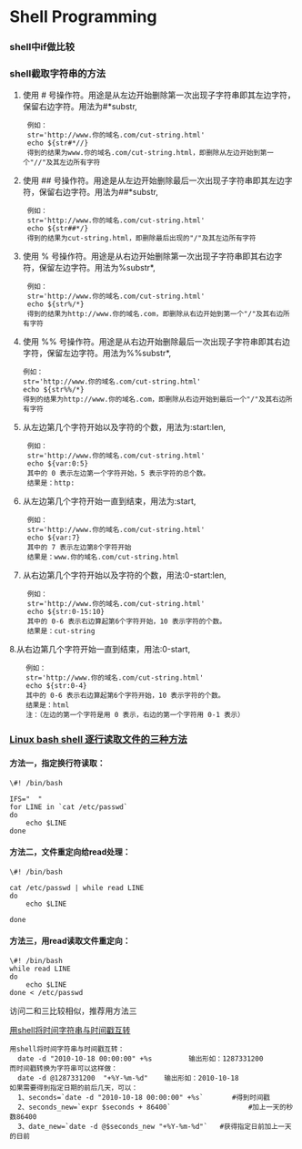 # Shell Programming

### shell中if做比较


### shell截取字符串的方法
1. 使用 # 号操作符。用途是从左边开始删除第一次出现子字符串即其左边字符，保留右边字符。用法为#*substr,

	    例如：
	    str='http://www.你的域名.com/cut-string.html'
		echo ${str#*//}
		得到的结果为www.你的域名.com/cut-string.html，即删除从左边开始到第一个"//"及其左边所有字符

2. 使用 ## 号操作符。用途是从左边开始删除最后一次出现子字符串即其左边字符，保留右边字符。用法为##*substr,
    
    	例如：
		str='http://www.你的域名.com/cut-string.html'
		echo ${str##*/}
		得到的结果为cut-string.html，即删除最后出现的"/"及其左边所有字符
	
3. 使用 % 号操作符。用途是从右边开始删除第一次出现子字符串即其右边字符，保留左边字符。用法为%substr*,

		例如：
		str='http://www.你的域名.com/cut-string.html'
		echo ${str%/*}
		得到的结果为http://www.你的域名.com，即删除从右边开始到第一个"/"及其右边所有字符
		
4.  使用 %% 号操作符。用途是从右边开始删除最后一次出现子字符串即其右边字符，保留左边字符。用法为%%substr*,
		
		例如：
		str='http://www.你的域名.com/cut-string.html'
		echo ${str%%/*}
		得到的结果为http://www.你的域名.com，即删除从右边开始到最后一个"/"及其右边所有字符


5. 从左边第几个字符开始以及字符的个数，用法为:start:len,

		例如：
		str='http://www.你的域名.com/cut-string.html'
		echo ${var:0:5}
		其中的 0 表示左边第一个字符开始，5 表示字符的总个数。
		结果是：http:
		
6. 从左边第几个字符开始一直到结束，用法为:start,

		例如：
		str='http://www.你的域名.com/cut-string.html'
		echo ${var:7}
		其中的 7 表示左边第8个字符开始
		结果是：www.你的域名.com/cut-string.html
		
7. 从右边第几个字符开始以及字符的个数，用法:0-start:len,
		
		例如：
		str='http://www.你的域名.com/cut-string.html'
		echo ${str:0-15:10}
		其中的 0-6 表示右边算起第6个字符开始，10 表示字符的个数。
		结果是：cut-string
		
		
8.从右边第几个字符开始一直到结束，用法:0-start,

		例如：
		str='http://www.你的域名.com/cut-string.html'
		echo ${str:0-4}
		其中的 0-6 表示右边算起第6个字符开始，10 表示字符的个数。
		结果是：html
		注：（左边的第一个字符是用 0 表示，右边的第一个字符用 0-1 表示）



### [Linux bash shell 逐行读取文件的三种方法]("http://blog.chinaunix.net/uid-20551209-id-3761912.html")

#### 方法一，指定换行符读取：

	\#! /bin/bash  
  
	IFS="  "   
	for LINE in `cat /etc/passwd`  
	do   
        echo $LINE 
	done
	
	
#### 方法二，文件重定向给read处理：

	\#! /bin/bash  
  
	cat /etc/passwd | while read LINE  
	do
        echo $LINE 

	done
 

#### 方法三，用read读取文件重定向：

	\#! /bin/bash    
	while read LINE
	do
        echo $LINE 
	done < /etc/passwd

访问二和三比较相似，推荐用方法三


[用shell将时间字符串与时间戳互转]("http://blog.csdn.net/runming918/article/details/7384828")

	用shell将时间字符串与时间戳互转：
      date -d "2010-10-18 00:00:00" +%s         输出形如：1287331200
	而时间戳转换为字符串可以这样做：
      date -d @1287331200  "+%Y-%m-%d"    输出形如：2010-10-18
	如果需要得到指定日期的前后几天，可以：
      1、seconds=`date -d "2010-10-18 00:00:00" +%s`       #得到时间戳
      2、seconds_new=`expr $seconds + 86400`                   #加上一天的秒数86400
      3、date_new=`date -d @$seconds_new "+%Y-%m-%d"`   #获得指定日前加上一天的日前

